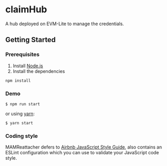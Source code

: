 # claimHub

A hub deployed on EVM-Lite to manage the credentials.

## Getting Started

### Prerequisites

1. Install [Node.js](https://nodejs.org/en/)
2. Install the dependencies
```
npm install
```

### Demo

```
$ npm run start
```

or using [yarn](https://yarnpkg.com/):

```
$ yarn start
```

### Coding style 
MAMReattacher defers to [Airbnb JavaScript Style Guide](https://github.com/airbnb/javascript),
also contains an ESLint configuration which you can use to validate your JavaScript code style.